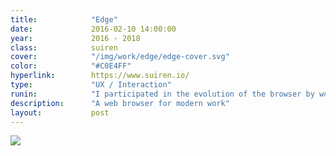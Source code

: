 ```yaml
---
title:            "Edge"
date:             2016-02-10 14:00:00
year:             2016 - 2018
class:            suiren
cover:            "/img/work/edge/edge-cover.svg"
color:            "#C0E4FF"
hyperlink:        https://www.suiren.io/
type:             "UX / Interaction"
runin:            "I participated in the evolution of the browser by working with Microsoft partner teams (Enterprise & Security, Office, Bing, etc.) to collaborate and innovate on the new browser for the Modern Workplace.  I was responsible for new interaction models and a holistic visual guide across different platforms and devices."
description:      "A web browser for modern work"
layout:           post
---
```


<div class="post-content-grid">
  <div class="post-content-column column-1">
    <img class="post-content-screen desktop" src="{{ site.baseurl }}/img/work/edge/edgewalkthru.gif" />
  </div>
</div>